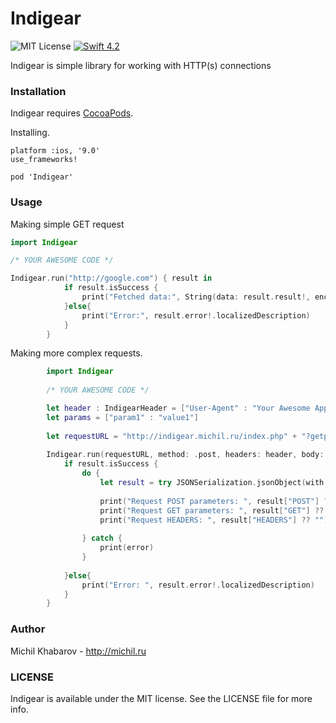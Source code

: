 # Indigear
![MIT License](https://img.shields.io/badge/license-MIT-brightgreen.svg) [![Swift 4.2](http://img.shields.io/badge/swift-4.1-brightgreen.svg)](https://swift.org/)

Indigear is simple library for working with HTTP(s) connections

### Installation

Indigear requires [CocoaPods](https://cocoapods.org/).

Installing.

```
platform :ios, '9.0'
use_frameworks!

pod 'Indigear'
```

### Usage

Making simple GET request

```swift
import Indigear

/* YOUR AWESOME CODE */

Indigear.run("http://google.com") { result in
            if result.isSuccess {
                print("Fetched data:", String(data: result.result!, encoding: .utf8))
            }else{
                print("Error:", result.error!.localizedDescription)
            }
        }
```

Making more complex requests.

```swift
        import Indigear
        
        /* YOUR AWESOME CODE */

        let header : IndigearHeader = ["User-Agent" : "Your Awesome Application"]
        let params = ["param1" : "value1"]
        
        let requestURL = "http://indigear.michil.ru/index.php" + "?getparam1=value1&getparam=value2"
        
        Indigear.run(requestURL, method: .post, headers: header, body: params) { result in
            if result.isSuccess {
                do {
                    let result = try JSONSerialization.jsonObject(with: result.result!, options: []) as! [String : Any]
                    
                    print("Request POST parameters: ", result["POST"] ?? "")
                    print("Request GET parameters: ", result["GET"] ?? "")
                    print("Request HEADERS: ", result["HEADERS"] ?? "")
                    
                } catch {
                    print(error)
                }
                
            }else{
                print("Error: ", result.error!.localizedDescription)
            }
        }
```

### Author
Michil Khabarov - http://michil.ru

### LICENSE
Indigear is available under the MIT license. See the LICENSE file for more info.


